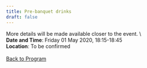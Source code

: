 ```yaml
---
title: Pre-banquet drinks
draft: false
---
```


More details will be made available closer to the event. \\
\
**Date and Time**: Friday 01 May 2020, 18:15-18:45 \
**Location**: To be confirmed
\
\
[Back to Program](/program)
